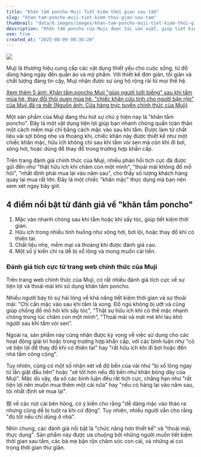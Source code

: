 ```yaml
---
title: "Khăn tắm poncho Muji Tiết kiệm thời gian sau tắm"
slug: "khan-tam-poncho-muji-tiet-kiem-thoi-gian-sau-tam"
thumbnail: "data/6.images/images/khan-tam-poncho-muji-tiet-kiem-thoi-gian-sau-tam.webp"
description: "Khăn tắm poncho của Muji được tái sản xuất, giúp tiết kiệm thời gian sau khi tắm, đặc biệt tiện lợi cho nhiều tình huống khác nhau."
use: true
created_at: "2025-08-09 08:36:20"
---
```


![](/images/20250809-00092735-toushin-000-1-view.webp)

Muji là thương hiệu cung cấp các vật dụng thiết yếu cho cuộc sống, từ đồ dùng hàng ngày đến quần áo và mỹ phẩm. Với thiết kế đơn giản, tối giản và chất lượng đáng tin cậy, Muji nhận được sự ủng hộ rộng rãi từ mọi thế hệ.

[Xem thêm 5 ảnh: Khăn tắm poncho Muji "giúp người lười biếng" sau khi tắm mùa hè, thay đổi thói quen mùa hè, "chiếc khăn cứu tinh cho người bận rộn" của Muji đã ra mắt (Nguồn ảnh: Cửa hàng trực tuyến chính thức của Muji)](https://limo.media/articles/photo/92735)

Một sản phẩm của Muji đang thu hút sự chú ý hiện nay là "khăn tắm poncho". Đây là một vật dụng tiện lợi giúp bạn nhanh chóng quấn toàn thân một cách mềm mại chỉ bằng cách mặc vào sau khi tắm. Được làm từ chất liệu vải sợi bông nhẹ và thoáng khí, chiếc khăn này được thiết kế như một chiếc khăn mặc, hữu ích không chỉ sau khi tắm vòi sen mà còn khi đi bơi, xông hơi, hoặc dùng để thay đồ trong trường hợp khẩn cấp.

Trên trang đánh giá chính thức của Muji, nhiều phản hồi tích cực đã được gửi đến như "thật hữu ích khi chăm con một mình", "thoải mái không đổ mồ hôi", "nhất định phải mua lại vào năm sau", cho thấy số lượng khách hàng quay lại mua rất lớn. Đây là một chiếc "khăn mặc" thực dụng mà bạn nên xem xét ngay bây giờ.

## 4 điểm nổi bật từ đánh giá về "khăn tắm poncho"

1.  Mặc vào nhanh chóng sau khi tắm hoặc khi sấy tóc, giúp tiết kiệm thời gian.
2.  Hữu ích trong nhiều tình huống như xông hơi, bơi lội, hoặc thay đồ khi có thiên tai.
3.  Chất liệu nhẹ, mềm mại và thoáng khí được đánh giá cao.
4.  Một số ý kiến chỉ ra dễ bị xổ lông và mong muốn cải tiến.

### Đánh giá tích cực từ trang web chính thức của Muji

Trên trang web chính thức của Muji, có rất nhiều đánh giá tích cực về sự tiện lợi và thoải mái khi sử dụng khăn tắm poncho.

Nhiều người bày tỏ sự hài lòng về khả năng tiết kiệm thời gian và sự thoải mái: "Chỉ cần mặc vào sau khi tắm là xong. Đồ ngủ không bị ướt và cũng giúp chống đổ mồ hôi khi sấy tóc", "Thật sự hữu ích khi có thể mặc nhanh chóng trong lúc chăm con một mình", "Thoải mái và mát mẻ khi lau khô người sau khi tắm vòi sen".

Ngoài ra, sản phẩm này cũng nhận được kỳ vọng về việc sử dụng cho các hoạt động giải trí hoặc trong trường hợp khẩn cấp, với các bình luận như "có vẻ tiện lợi để thay đồ khi có thiên tai" hay "rất hữu ích khi đi bơi hoặc đến nhà tắm công cộng".

Tuy nhiên, cũng có một số nhận xét về độ bền của vải như "bị xổ lông ngay từ lần giặt đầu tiên" hoặc "sẽ tốt hơn nếu độ bền như khăn bông dày của Muji". Mặc dù vậy, đa số các bình luận đều rất tích cực, chẳng hạn như "rất tiện lợi nên muốn mua thêm một cái nữa" hay "nếu có hàng lại vào năm sau, tôi nhất định sẽ mua lại".

侧 về các nút cài bên hông, có ý kiến cho rằng "dễ dàng mặc vào tháo ra nhưng cũng dễ bị tuột ra khi cử động". Tuy nhiên, nhiều người vẫn cho rằng "đủ tốt nếu chỉ dùng ở nhà".

Nhìn chung, các đánh giá nổi bật là "chức năng hơn thiết kế" và "thoải mái, thực dụng". Sản phẩm này được ưa chuộng bởi những người muốn tiết kiệm thời gian sau tắm, các bà mẹ bận rộn chăm sóc con cái, và những ai coi trọng thời gian thư giãn.
